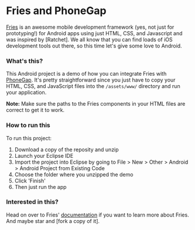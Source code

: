 # Fries and PhoneGap

[Fries] is an awesome mobile development framework (yes, not just for prototyping!) 
for Android apps using just HTML, CSS, and Javascript and was inspired by [Ratchet].
We all know that you can find loads of iOS development tools out there, 
so this time let's give some love to Android.


### What's this?

This Android project is a demo of how you can integrate Fries with [PhoneGap].
It's pretty straightforward since you just have to copy your HTML, CSS, and JavaScript files 
into the `/assets/www/` directory and run your application.

__Note:__ Make sure the paths to the Fries components in your HTML files are correct
to get it to work.


### How to run this

To run this project:

1. Download a copy of the reposity and unzip
2. Launch your Eclipse IDE
3. Import the project into Eclipse by going to File > New > Other > Android > Android Project from Existing Code
4. Choose the folder where you unzipped the demo
5. Click 'Finish'
6. Then just run the app


### Interested in this?

Head on over to Fries' [documentation] if you want to learn more about Fries.
And maybe star and [fork a copy of it].


[Fries]: https://github.com/jaunesarmiento/fries
[PhoneGap]: http://phonegap.com/
[documentation]: http://jaunesarmiento.me/fries